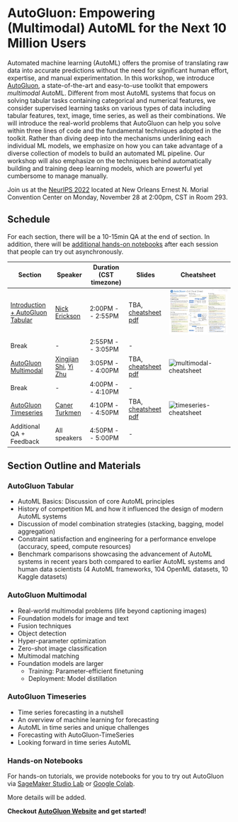 # AutoGluon: Empowering (Multimodal) AutoML for the Next 10 Million Users

Automated machine learning (AutoML) offers the promise of translating raw data into accurate predictions without the need for 
significant human effort, expertise, and manual experimentation. In this workshop, we introduce [AutoGluon](https://github.com/autogluon/autogluon), 
a state-of-the-art and easy-to-use toolkit that empowers *multimodal* AutoML. Different from most AutoML systems that focus on solving tabular tasks 
containing categorical and numerical features, we consider supervised learning tasks on various types of data including tabular 
features, text, image, time series, as well as their combinations. We will introduce the real-world problems that AutoGluon can help you 
solve within three lines of code and the fundamental techniques adopted in the toolkit.
Rather than diving deep into the mechanisms underlining each individual ML models, 
we emphasize on how you can take advantage of a diverse collection of models to build an automated ML pipeline.
Our workshop will also emphasize on the techniques behind automatically building and training deep learning models, 
which are powerful yet cumbersome to manage manually.

Join us at the [NeurIPS 2022](https://nips.cc/) located at New Orleans Ernest N. Morial Convention Center on Monday, November 28 at 2:00pm, CST in 
Room 293.


## Schedule

For each section, there will be a 10-15min QA at the end of section. In addition, there will be [additional hands-on notebooks](#hands-on-notebooks) after 
each session that people can try out asynchronously.

| Section                                                | Speaker                                                                               | Duration (CST timezone) | Slides                                                                                                                                      | Cheatsheet                                                                                                                                   |
|--------------------------------------------------------|---------------------------------------------------------------------------------------|-------------------------|---------------------------------------------------------------------------------------------------------------------------------------------|----------------------------------------------------------------------------------------------------------------------------------------------|
| [Introduction + AutoGluon Tabular](#autogluon-tabular) | [Nick Erickson](https://github.com/Innixma)                                           | 2:00PM -- 2:55PM        | TBA, [cheatsheet pdf](https://nbviewer.org/github/Innixma/autogluon-doc-utils/blob/main/docs/cheatsheets/stable/autogluon-cheat-sheet.pdf)  | ![tabular-cheatsheet](https://raw.githubusercontent.com/Innixma/autogluon-doc-utils/main/docs/cheatsheets/stable/autogluon-cheat-sheet.jpeg) |
| Break                                                  | -                                                                                     | 2:55PM -- 3:05PM        | -                                                                                                                                           |                                                                                                                                              |
| [AutoGluon Multimodal](#autogluon-multimodal)          | [Xingjian Shi](https://github.com/sxjscience), [Yi Zhu](https://github.com/bryanyzhu) | 3:05PM -- 4:00PM        | TBA, [cheatsheet pdf](https://automl-mm-bench.s3-accelerate.amazonaws.com/cheatsheet/v0.6.0/AutoGluon_Multimodal_Cheatsheet_v0.6.0.pdf)                                                                                                                     | ![multimodal-cheatsheet](https://automl-mm-bench.s3-accelerate.amazonaws.com/cheatsheet/v0.6.0/AutoGluon_Multimodal_Cheatsheet_v0.6.0.png)   |
| Break                                                  | -                                                                                     | 4:00PM -- 4:10PM        | -                                                                                                                                           |                                                                                                                                              |
| [AutoGluon Timeseries](#autogluon-timeseries)          | [Caner Turkmen](https://github.com/canerturkmen)                                      | 4:10PM -- 4:50PM        | TBA, [cheatsheet pdf](https://autogluon-timeseries-datasets.s3.us-west-2.amazonaws.com/public/autogluon_timeseries_cheatsheet.pdf)                                                                                                                     | ![timeseries-cheatsheet](https://autogluon-timeseries-datasets.s3.us-west-2.amazonaws.com/public/autogluon_timeseries_cheatsheet.png)        |
| Additional QA + Feedback                               | All speakers                                                                          | 4:50PM -- 5:00PM        | -                                                                                                                                           |                                                                                                                                              |


## Section Outline and Materials

### AutoGluon Tabular

- AutoML Basics: Discussion of core AutoML principles
- History of competition ML and how it influenced the design of modern AutoML systems
- Discussion of model combination strategies (stacking, bagging, model aggregation)
- Constraint satisfaction and engineering for a performance envelope (accuracy, speed, compute resources)
- Benchmark comparisons showcasing the advancement of AutoML systems in recent years both compared to earlier AutoML systems and human data scientists (4 AutoML frameworks, 104 OpenML datasets, 10 Kaggle datasets)


### AutoGluon Multimodal

- Real-world multimodal problems (life beyond captioning images)
- Foundation models for image and text
- Fusion techniques
- Object detection
- Hyper-parameter optimization
- Zero-shot image classification
- Multimodal matching
- Foundation models are larger
  - Training: Parameter-efficient finetuning
  - Deployment: Model distillation


### AutoGluon Timeseries

- Time series forecasting in a nutshell
- An overview of machine learning for forecasting
- AutoML in time series and unique challenges
- Forecasting with AutoGluon-TimeSeries
- Looking forward in time series AutoML


### Hands-on Notebooks

For hands-on tutorials, we provide notebooks for you to try out AutoGluon via [SageMaker Studio Lab](https://aws.amazon.com/sagemaker/studio-lab/) or [Google Colab](https://colab.research.google.com/).

More details will be added.

**Checkout [AutoGluon Website](https://auto.gluon.ai/) and get started!**
